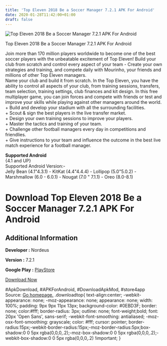 ```yaml
---
title: 'Top Eleven 2018 Be a Soccer Manager 7.2.1 APK For Android'
date: 2020-01-28T11:42:00+01:00
draft: false
---
```


![Top Eleven 2018 Be a Soccer Manager 7.2.1 APK For Android](https://i0.wp.com/apkhome.net/wp-content/uploads/2018/06/Top-Eleven-2018-Be-a-Soccer-Manager-7.2.1.png "Top Eleven 2018 Be a Soccer Manager 7.2.1 APK For Android")

  

Top Eleven 2018 Be a Soccer Manager 7.2.1 APK For Android

Join more than 170 million players worldwide to become one of the best soccer players with the unbeatable excitement of Top Eleven! Build your club from scratch and control every aspect of your team - Create your own strategies and training, and compete daily with Mourinho, your friends and millions of other Top Eleven managers.  
Name your club and build it from scratch. In the Top Eleven, you have the ability to control all aspects of your club, from training sessions, transfers, team selection, training settings, club finances and kit design. In this free multiplayer game, you can join forces and compete with friends or test and improve your skills while playing against other managers around the world.  
\+ Build and develop your stadium with all the surrounding facilities.  
\+ Scout & sign the best players in the live transfer market.  
\+ Design your own training sessions to improve your players.  
\+ Master the tactics and training of your team.  
\+ Challenge other football managers every day in competitions and friendlies.  
\+ Give instructions to your team and influence the outcome in the best live match experience for a football manager.

**Supported Android**  
{4.1 and UP}  
Supported Android Version:-  
Jelly Bean (4.1"4.3.1) - KitKat (4.4"4.4.4) - Lollipop (5.0"5.0.2) - Marshmallow (6.0 - 6.0.1) - Nougat (7.0 " 7.1.1) - Oreo (8.0-8.1)

Download Top Eleven 2018 Be a Soccer Manager 7.2.1 APK For Android
==================================================================

Additional Information
----------------------

**Developer :** Nordeus

**Version :** 7.2.1

**Google Play :** [PlayStore](https://play.google.com/store/apps/details?id=eu.nordeus.topeleven.android&feature=search_result#?t=W251bGwsMSwxLDEsImV1Lm5vcmRldXMudG9wZWxldmVuLmFuZHJvaWQiXQ)

  

[Download Now](https://store4app.co/post/top-eleven-2018-be-a-soccer-manager-7-2-1-apk-for-android_1573671377)

  
#ApkDownload, #APKForAndroid, #DownloadApkMod, #store4app  
Source: [Go homepage.](https://store4app.co/post/top-eleven-2018-be-a-soccer-manager-7-2-1-apk-for-android_1573671377) .downloadtop{ text-align:center; -webkit-appearance: none; -moz-appearance: none; appearance: none; width: 100%; padding: 9px 9px 11px 13px; background-color: #0EBD3F; border: none; color:#fff; border-radius: 3px; outline: none; font-weight;bold; font: 20px 'Open Sans', sans-serif; -webkit-font-smoothing: antialiased; -moz-osx-font-smoothing: grayscale; color: #fff; cursor: pointer; border-radius:15px;-webkit-border-radius:15px;-moz-border-radius:5px;box-shadow:0 0 5px rgba(0,0,0,.2);-moz-box-shadow:0 0 5px rgba(0,0,0,.2);-webkit-box-shadow:0 0 5px rgba(0,0,0,.2) !important; }